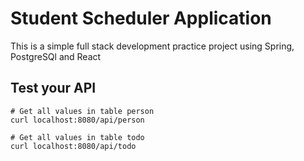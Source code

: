 # Student Scheduler Application
This is a simple full stack development practice project using Spring, PostgreSQl and React

## Test your API

```shell
# Get all values in table person
curl localhost:8080/api/person

# Get all values in table todo
curl localhost:8080/api/todo
```